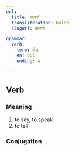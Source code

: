 ```yaml
---
url:
  title: बोलणो
  transliteration: bolno
  slugurl: बोलणो

grammar: 
  verb: 
    term: बोल
    en: bol
    ending: a

---
```


## Verb
### Meaning
1. to say, to speak
2. to tell

### Conjugation
<verb-conj :grammar="grammar"></verb-conj>
